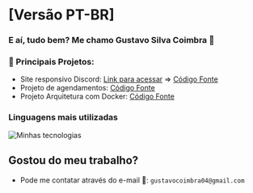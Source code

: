 # [Versão PT-BR]
### E aí, tudo bem? Me chamo Gustavo Silva Coimbra 👋

<!--
**gustavoc0imbra/gustavoc0imbra** is a ✨ _special_ ✨ repository because its `README.md` (this file) appears on your GitHub profile.

Here are some ideas to get you started:

- 🔭 I’m currently working on ...
- 🌱 I’m currently learning ...
- 👯 I’m looking to collaborate on ...
- 🤔 I’m looking for help with ...
- 💬 Ask me about ...
- 📫 How to reach me: ...
- 😄 Pronouns: ...
- ⚡ Fun fact: ...
-->

### 📌 Principais Projetos:
- Site responsivo Discord: [Link para acessar](https://gustavoc0imbra.github.io/FormacaoCSSDIO-Desafio04-Responsividade/) => [Código Fonte](https://github.com/gustavoc0imbra/FormacaoCSSDIO-Desafio04-Responsividade)
- Projeto de agendamentos: [Código Fonte](https://github.com/gustavoc0imbra/AgendaProject)
- Projeto Arquitetura com Docker: [Código Fonte](https://github.com/gustavoc0imbra/API-Usuarios-Mongo-docker-1bim)

### Linguagens mais utilizadas
![Minhas tecnologias](https://github-readme-stats.vercel.app/api/top-langs?username=gustavoc0imbra&layout=compact&theme=tokyonight)

## Gostou do meu trabalho? 
- Pode me contatar através do e-mail 📧: `gustavocoimbra04@gmail.com`
